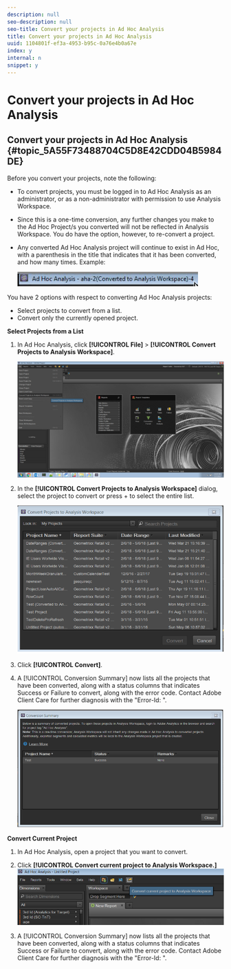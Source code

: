 ```yaml
---
description: null
seo-description: null
seo-title: Convert your projects in Ad Hoc Analysis
title: Convert your projects in Ad Hoc Analysis
uuid: 1104801f-ef3a-4953-b95c-0a76e4b0a67e
index: y
internal: n
snippet: y
---
```


# Convert your projects in Ad Hoc Analysis

## Convert your projects in Ad Hoc Analysis {#topic_5A55F73488704C5D8E42CDD04B5984DE}

<a id="section_0E8F816B8D0740CAA44470B7E2842936"></a>

Before you convert your projects, note the following:

* To convert projects, you must be logged in to Ad Hoc Analysis as an administrator, or as a non-administrator with permission to use Analysis Workspace. 
* Since this is a one-time conversion, any further changes you make to the Ad Hoc Project/s you converted will not be reflected in Analysis Workspace. You do have the option, however, to re-convert a project. 
* Any converted Ad Hoc Analysis project will continue to exist in Ad Hoc, with a parenthesis in the title that indicates that it has been converted, and how many times. Example:

  ![](assets/aha_title_converted.png)

You have 2 options with respect to converting Ad Hoc Analysis projects:

* Select projects to convert from a list. 
* Convert only the currently opened project.

**Select Projects from a List**

1. In Ad Hoc Analysis, click **[!UICONTROL File]** > **[!UICONTROL Convert Projects to Analysis Workspace]**.

   ![](assets/aha2aw_convert.png)

1. In the **[!UICONTROL Convert Projects to Analysis Workspace]** dialog, select the project to convert or press  +  to select the entire list.

   ![](assets/aha2aw_projects.png)

1. Click **[!UICONTROL Convert]**. 
1. A [!UICONTROL Conversion Summary] now lists all the projects that have been converted, along with a status columns that indicates Success or Failure to convert, along with the error code. Contact Adobe Client Care for further diagnosis with the "Error-Id: <Error-Code>".

   ![](assets/export_summary.png)

**Convert Current Project**

1. In Ad Hoc Analysis, open a project that you want to convert. 
1. Click **[!UICONTROL Convert current project to Analysis Workspace.]** ![](assets/export_current.png)

1. A [!UICONTROL Conversion Summary] now lists all the projects that have been converted, along with a status columns that indicates Success or Failure to convert, along with the error code. Contact Adobe Client Care for further diagnosis with the "Error-Id: <Error-Code>".


